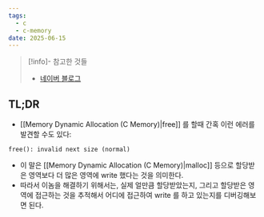 ```yaml
---
tags:
  - c
  - c-memory
date: 2025-06-15
---
```

> [!info]- 참고한 것들
> - [네이버 블로그](https://blog.naver.com/sysganda/30103851649)

## TL;DR

- [[Memory Dynamic Allocation (C Memory)|free]] 를 할때 간혹 이런 에러를 발견할 수도 있다:

```
free(): invalid next size (normal)
```

- 이 말은 [[Memory Dynamic Allocation (C Memory)|malloc]] 등으로 할당받은 영역보다 더 많은 영역에 write 했다는 것을 의미한다.
- 따라서 이놈을 해결하기 위해서는, 실제 얼만큼 할당받았는지, 그리고 할당받은 영역에 접근하는 것을 추적해서 어디에 접근하여 write 를 하고 있는지를 디버깅해보면 된다.